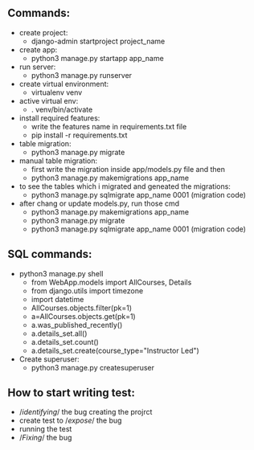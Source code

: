 ## Commands:
- create project:
    - django-admin startproject project_name
- create app:
    - python3 manage.py startapp app_name
- run server:
    - python3 manage.py runserver
- create virtual environment:
    - virtualenv venv
- active virtual env:
    - . venv/bin/activate
- install required features:
    - write the features name in requirements.txt file
    - pip install -r requirements.txt
- table migration:
    - python3 manage.py migrate
- manual table migration:
    - first write the migration inside app/models.py file and then
    - python3 manage.py makemigrations app_name
- to see the tables which i migrated and geneated the migrations:
    - python3 manage.py sqlmigrate app_name 0001 (migration code)
- after chang or update models.py, run those cmd
    - python3 manage.py makemigrations app_name
    - python3 manage.py migrate
    - python3 manage.py sqlmigrate app_name 0001 (migration code)


## SQL commands:
- python3 manage.py shell
    - from WebApp.models import AllCourses, Details
    - from django.utils import timezone
    - import datetime
    - AllCourses.objects.filter(pk=1)
    - a=AllCourses.objects.get(pk=1)
    - a.was_published_recently()
    - a.details_set.all()
    - a.details_set.count()
    - a.details_set.create(course_type="Instructor Led")
- Create superuser:
    - python3 manage.py createsuperuser

## How to start writing test:
- /*identifying*/ the bug creating the projrct
- create test to /*expose*/ the bug
- running the test
- /*Fixing*/ the bug
